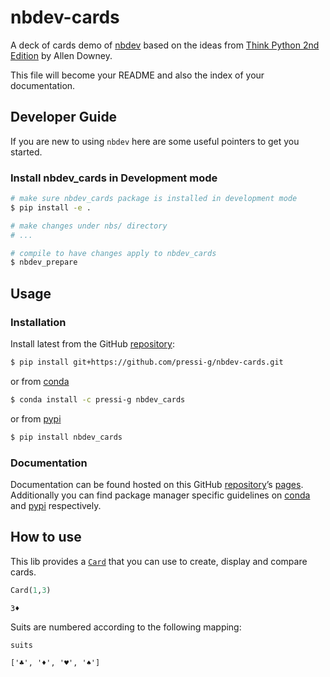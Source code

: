 # nbdev-cards


<!-- WARNING: THIS FILE WAS AUTOGENERATED! DO NOT EDIT! -->

A deck of cards demo of [nbdev](https://nbdev.fast.ai/) based on the
ideas from [Think Python 2nd
Edition](http://greenteapress.com/wp/think-python-2e) by Allen Downey.

This file will become your README and also the index of your
documentation.

## Developer Guide

If you are new to using `nbdev` here are some useful pointers to get you
started.

### Install nbdev_cards in Development mode

``` sh
# make sure nbdev_cards package is installed in development mode
$ pip install -e .

# make changes under nbs/ directory
# ...

# compile to have changes apply to nbdev_cards
$ nbdev_prepare
```

## Usage

### Installation

Install latest from the GitHub
[repository](https://github.com/pressi-g/nbdev-cards):

``` sh
$ pip install git+https://github.com/pressi-g/nbdev-cards.git
```

or from [conda](https://anaconda.org/pressi-g/nbdev-cards)

``` sh
$ conda install -c pressi-g nbdev_cards
```

or from [pypi](https://pypi.org/project/nbdev-cards/)

``` sh
$ pip install nbdev_cards
```

### Documentation

Documentation can be found hosted on this GitHub
[repository](https://github.com/pressi-g/nbdev-cards)’s
[pages](https://pressi-g.github.io/nbdev-cards/). Additionally you can
find package manager specific guidelines on
[conda](https://anaconda.org/pressi-g/nbdev-cards) and
[pypi](https://pypi.org/project/nbdev-cards/) respectively.

## How to use

This lib provides a
[`Card`](https://pressi-g.github.io/nbdev-cards/card.html#card) that you
can use to create, display and compare cards.

``` python
Card(1,3)
```

    3♦️

Suits are numbered according to the following mapping:

``` python
suits
```

    ['♣️', '♦️', '♥️', '♠️']
